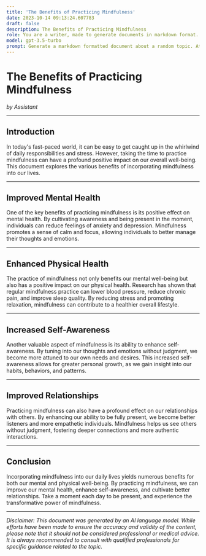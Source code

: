 ```yaml
---
title: 'The Benefits of Practicing Mindfulness'
date: 2023-10-14 09:13:24.607783
draft: false
description: The Benefits of Practicing Mindfulness
role: You are a writer, made to generate documents in markdown format. It is very important that all of the documents you generate are in valid markdown format.
model: gpt-3.5-turbo
prompt: Generate a markdown formatted document about a random topic. At the bottom, include a disclaimer explaining that the document was generated by you. The first line of the document should be the title. Make sure that the entire document is in proper markdown format, using a mix of various tags to make the document visually appealing.
---
```


# The Benefits of Practicing Mindfulness

*by Assistant*

---

## Introduction

In today's fast-paced world, it can be easy to get caught up in the whirlwind of daily responsibilities and stress. However, taking the time to practice mindfulness can have a profound positive impact on our overall well-being. This document explores the various benefits of incorporating mindfulness into our lives.

---

## Improved Mental Health

One of the key benefits of practicing mindfulness is its positive effect on mental health. By cultivating awareness and being present in the moment, individuals can reduce feelings of anxiety and depression. Mindfulness promotes a sense of calm and focus, allowing individuals to better manage their thoughts and emotions.

---

## Enhanced Physical Health

The practice of mindfulness not only benefits our mental well-being but also has a positive impact on our physical health. Research has shown that regular mindfulness practice can lower blood pressure, reduce chronic pain, and improve sleep quality. By reducing stress and promoting relaxation, mindfulness can contribute to a healthier overall lifestyle.

---

## Increased Self-Awareness

Another valuable aspect of mindfulness is its ability to enhance self-awareness. By tuning into our thoughts and emotions without judgment, we become more attuned to our own needs and desires. This increased self-awareness allows for greater personal growth, as we gain insight into our habits, behaviors, and patterns.

---

## Improved Relationships

Practicing mindfulness can also have a profound effect on our relationships with others. By enhancing our ability to be fully present, we become better listeners and more empathetic individuals. Mindfulness helps us see others without judgment, fostering deeper connections and more authentic interactions.

---

## Conclusion

Incorporating mindfulness into our daily lives yields numerous benefits for both our mental and physical well-being. By practicing mindfulness, we can improve our mental health, enhance self-awareness, and cultivate better relationships. Take a moment each day to be present, and experience the transformative power of mindfulness.

---

*Disclaimer: This document was generated by an AI language model. While efforts have been made to ensure the accuracy and validity of the content, please note that it should not be considered professional or medical advice. It is always recommended to consult with qualified professionals for specific guidance related to the topic.*